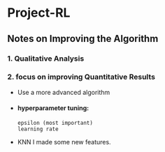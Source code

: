 # Project-RL

## Notes on Improving the Algorithm
### 1. Qualitative Analysis
### 2. focus on improving Quantitative Results 
-  Use a more advanced algorithm
- #### hyperparameter tuning: 
      epsilon (most important)
      learning rate
- KNN
I made some new features. 